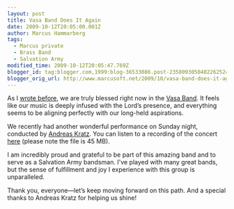 ```yaml
---
layout: post
title: Vasa Band Does It Again
date: 2009-10-12T20:05:00.001Z
author: Marcus Hammarberg
tags:
  - Marcus private
  - Brass Band
  - Salvation Army
modified_time: 2009-10-12T20:05:47.769Z
blogger_id: tag:blogger.com,1999:blog-36533086.post-2358093050402262524
blogger_orig_url: http://www.marcusoft.net/2009/10/vasa-band-does-it-again.html
---
```


As I [wrote before](http://www.marcusoft.net/2009/09/vasa-band-and-saturday-night-success.html), we are truly blessed right now in the [Vasa Band](http://www.vasaband.se). It feels like our music is deeply infused with the Lord’s presence, and everything seems to be aligning perfectly with our long-held aspirations.

We recently had another wonderful performance on Sunday night, conducted by [Andreas Kratz](http://www.windcorpbrassband.se/members/andreas_k.html). You can listen to a recording of the concert [here](http://dl.getdropbox.com/u/2408484/VasaBand091011.zip) (please note the file is 45 MB).

I am incredibly proud and grateful to be part of this amazing band and to serve as a Salvation Army bandsman. I've played with many great bands, but the sense of fulfillment and joy I experience with this group is unparalleled.

Thank you, everyone—let’s keep moving forward on this path. And a special thanks to Andreas Kratz for helping us shine!
